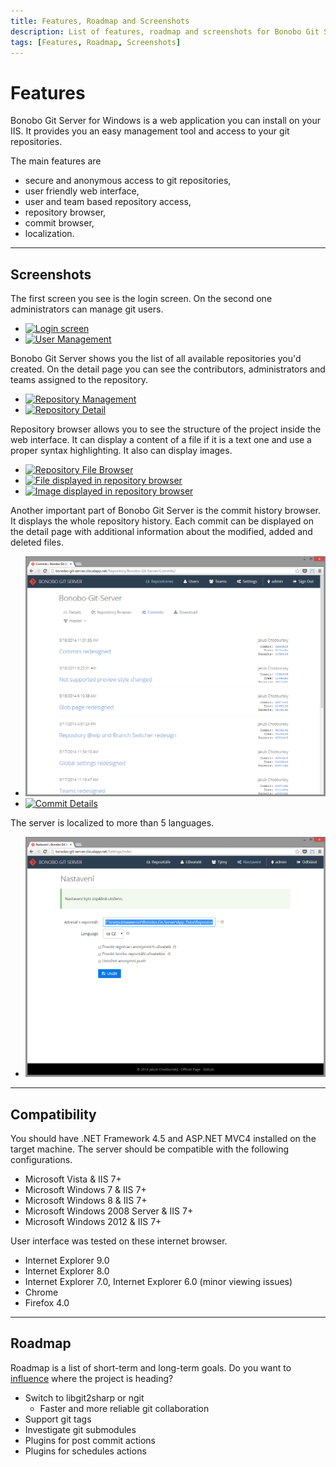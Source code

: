 ```yaml
---
title: Features, Roadmap and Screenshots
description: List of features, roadmap and screenshots for Bonobo Git Server for Windows
tags: [Features, Roadmap, Screenshots]
---
```


Features
===================================

Bonobo Git Server for Windows is a web application you can install on your IIS. It provides you an easy management tool and access to your git repositories.

The main features are

* secure and anonymous access to git repositories,
* user friendly web interface,
* user and team based repository access,
* repository browser,
* commit browser,
* localization.


<hr />


Screenshots
-----------

The first screen you see is the login screen. On the second one administrators can manage git users.

<div class="row-fluid">
    <ul class="thumbnails">
        <li class="span6"><a href="/resources/img/screenshots/login.png" class="thumbnail"><img alt="Login screen" src="/resources/img/screenshots/login.png"></a></li>
        <li class="span6"><a href="/resources/img/screenshots/user-management.png" class="thumbnail"><img alt="User Management" src="/resources/img/screenshots/user-management.png"></a></li>
    </ul>
</div>

Bonobo Git Server shows you the list of all available repositories you'd created. On the detail page you can see the contributors, administrators and teams assigned to the repository.

<div class="row-fluid">
    <ul class="thumbnails">
        <li class="span6"><a href="/resources/img/screenshots/repository-management.png" class="thumbnail"><img alt="Repository Management" src="/resources/img/screenshots/repository-management.png"></a></li>
        <li class="span6"><a href="/resources/img/screenshots/repository-detail.png" class="thumbnail"><img alt="Repository Detail" src="/resources/img/screenshots/repository-detail.png"></a></li>
    </ul>
</div>

Repository browser allows you to see the structure of the project inside the web interface. It can display a content of a file if it is a text one and use a proper syntax highlighting. It also can display images.

<div class="row-fluid">
<ul class="thumbnails">
    <li class="span8"><a href="/resources/img/screenshots/repository-browser.png" class="thumbnail"><img alt="Repository File Browser" src="/resources/img/screenshots/repository-browser.png"></a></li>
    <li class="span4"><a href="/resources/img/screenshots/repository-browser-file.png" class="thumbnail"><img alt="File displayed in repository browser" src="/resources/img/screenshots/repository-browser-file.png"></a></li>
    <li class="span4"><a href="/resources/img/screenshots/repository-browser-image.png" class="thumbnail"><img alt="Image displayed in repository browser" src="/resources/img/screenshots/repository-browser-image.png"></a></li>
</ul>
</div>

Another important part of Bonobo Git Server is the commit history browser. It displays the whole repository history. Each commit can be displayed on the detail page with additional information about the modified, added and deleted files.

<div class="row-fluid">
    <ul class="thumbnails">
        <li class="span6"><a href="/resources/img/screenshots/commits.png" class="thumbnail"><img alt="Commits" src="/resources/img/screenshots/commits.png"></a></li>
        <li class="span6"><a href="/resources/img/screenshots/commit-details.png" class="thumbnail"><img alt="Commit Details" src="/resources/img/screenshots/commit-details.png"></a></li>
    </ul>
</div>


The server is localized to more than 5 languages.

<div class="row-fluid">
    <ul class="thumbnails">
        <li class="span12"><a href="/resources/img/screenshots/localization.png" class="thumbnail"><img alt="Localization" src="/resources/img/screenshots/localization.png"></a></li>
    </ul>
</div>


<hr />


Compatibility
-------------
You should have .NET Framework 4.5 and ASP.NET MVC4 installed on the target machine. The server should be compatible with the following configurations.

* Microsoft Vista & IIS 7+
* Microsoft Windows 7 & IIS 7+
* Microsoft Windows 8 & IIS 7+
* Microsoft Windows 2008 Server & IIS 7+
* Microsoft Windows 2012 & IIS 7+

User interface was tested on these internet browser.

* Internet Explorer 9.0
* Internet Explorer 8.0
* Internet Explorer 7.0, Internet Explorer 6.0 (minor viewing issues)
* Chrome
* Firefox 4.0


<hr />


Roadmap
----------------------------------

Roadmap is a list of short-term and long-term goals. Do you want to <a href="/support/">influence</a> where the project is heading? 

* Switch to libgit2sharp or ngit
    * Faster and more reliable git collaboration
* Support git tags
* Investigate git submodules
* Plugins for post commit actions
* Plugins for schedules actions
